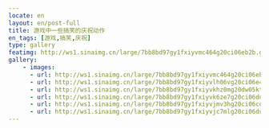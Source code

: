```yaml
---
locate: en
layout: en/post-full
title: 游戏中一些搞笑的庆祝动作
en_tags: [游戏,搞笑,庆祝]
type: gallery
featimg: http://ws1.sinaimg.cn/large/7bb8bd97gy1fxiyvmc464g20ci06eb2b.gif
gallery:
    - images:
      - url: http://ws1.sinaimg.cn/large/7bb8bd97gy1fxiyvmc464g20ci06eb2b.gif
      - url: http://ws1.sinaimg.cn/large/7bb8bd97gy1fxiyvlh06vg20ci06e4qs.gif
      - url: http://ws1.sinaimg.cn/large/7bb8bd97gy1fxiyvkhz0mg20dw05ktys.gif
      - url: http://ws1.sinaimg.cn/large/7bb8bd97gy1fxiyvk6ze7g20ci06dnpf.gif
      - url: http://ws1.sinaimg.cn/large/7bb8bd97gy1fxiyvjmv3hg20ci06cqv6.gif
      - url: http://ws1.sinaimg.cn/large/7bb8bd97gy1fxiyvjc7mlg20ci06du0x.gif
---
```

